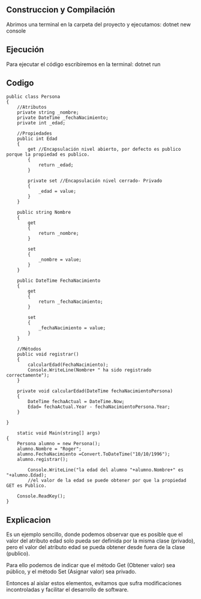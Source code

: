 ## Construccion y Compilación
Abrimos una terminal en la carpeta del proyecto y ejecutamos:
    dotnet new console

## Ejecución
Para ejecutar el código escribiremos en la terminal:
    dotnet run

## Codigo
    public class Persona
    {
        //Atributos
        private string _nombre;
        private DateTime _fechaNacimiento;
        private int _edad;

        //Propiedades
        public int Edad
        {
            get //Encapsulación nivel abierto, por defecto es publico porque la propiedad es publico.
            {
                return _edad;
            }

            private set //Encapsulación nivel cerrado- Privado
            {
                _edad = value;
            }
        }

        public string Nombre
        {
            get
            {
                return _nombre;
            }

            set
            {
                _nombre = value;
            }
        }

        public DateTime FechaNacimiento
        {
            get
            {
                return _fechaNacimiento;
            }

            set
            {
                _fechaNacimiento = value;
            }
        }

        //Métodos
        public void registrar()
        {
            calcularEdad(FechaNacimiento);
            Console.WriteLine(Nombre+ " ha sido registrado correctamente");
        }

        private void calcularEdad(DateTime fechaNacimientoPersona)
        {
            DateTime fechaActual = DateTime.Now;
            Edad= fechaActual.Year - fechaNacimientoPersona.Year;
        }

    }

        static void Main(string[] args)
    {
        Persona alumno = new Persona();
        alumno.Nombre = "Roger";
        alumno.FechaNacimiento =Convert.ToDateTime("10/10/1996");
        alumno.registrar();

            Console.WriteLine("la edad del alumno "+alumno.Nombre+" es "+alumno.Edad);
            //el valor de la edad se puede obtener por que la propiedad GET es Publico.        

        Console.ReadKey();
    }

## Explicacion
Es un ejemplo sencillo, donde podemos observar que es posible que el valor del atributo edad solo pueda ser definida por la misma clase (privado), pero el valor del atributo edad se pueda obtener desde fuera de la clase (publico).

Para ello podemos de indicar que el método Get (Obtener valor) sea público, y el método Set (Asignar valor) sea privado.

Entonces al aislar estos elementos, evitamos que sufra modificaciones incontroladas y facilitar el desarrollo de software.